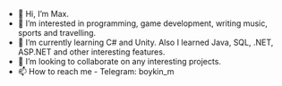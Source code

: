 - 👋 Hi, I’m Max.
- 👀 I’m interested in programming, game development, writing music, sports and travelling.
- 🌱 I’m currently learning C# and Unity. Also I learned Java, SQL, .NET, ASP.NET and other interesting features.
- 💞️ I’m looking to collaborate on any interesting projects.
- 📫 How to reach me - Telegram: boykin_m

<!---
moorcore/moorcore is a ✨ special ✨ repository because its `README.md` (this file) appears on your GitHub profile.
You can click the Preview link to take a look at your changes.
--->
